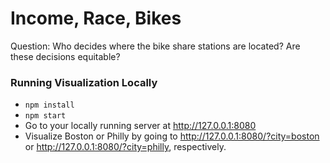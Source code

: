 # Income, Race, Bikes


Question:
Who decides where the bike share stations are located?  Are these decisions equitable?


### Running Visualization Locally

- `npm install`
- `npm start`
- Go to your locally running server at http://127.0.0.1:8080
- Visualize Boston or Philly by going to http://127.0.0.1:8080/?city=boston or http://127.0.0.1:8080/?city=philly, respectively.
